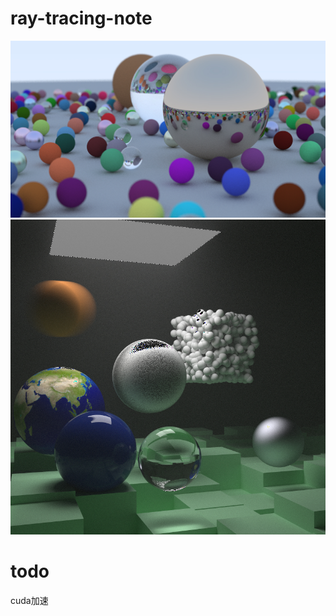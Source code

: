 # ray-tracing-note
![output](https://github.com/wangshucheng/ray-tracing-note/blob/master/output.jpg)
![output](https://github.com/wangshucheng/ray-tracing-note/blob/master/ray-tracing-the-next-week/output/output.jpg)

# todo
cuda加速